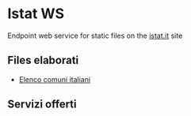 # Istat WS

Endpoint web service for static files on the [istat.it](https://www.istat.it/) site

## Files elaborati

- [Elenco comuni italiani](https://www.istat.it/it/archivio/6789)

## Servizi offerti